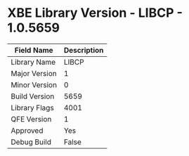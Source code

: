 # XBE Library Version - LIBCP - 1.0.5659

| Field Name | Description |
|---|---|
| Library Name | LIBCP |
| Major Version | 1 |
| Minor Version | 0 |
| Build Version | 5659 |
| Library Flags | 4001 |
| QFE Version | 1 |
| Approved | Yes |
| Debug Build | False |

